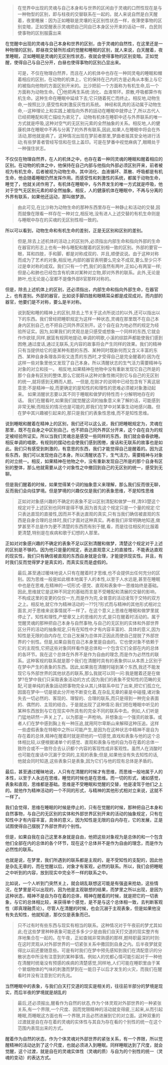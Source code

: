<blockquote data-pid="HNbbQY47">在觉界中出现的灵魂与自己本身和与世界的区闲由于灵魂的口然性现在是与一种物型的区别，即与柱夜的交替联系在一起的。就人来说自然是白天醒着，夜里睡展：因为正如睡联是灵壤的无区别性状态一样，夜薄使事物的区别变暗，正如受醒表示灵魂把自己同自已本身区分开来的话动一样，白民则使事物的区别服露出来</blockquote><p data-pid="ZJftNGcF">在觉醒中出现的灵魂与自己本身和世界的区别，由于灵魂的自然性，在这里还是一种物理的区别，即昼夜交替所形成的觉醒和睡眠的区别，就人来说，白天醒着，夜里睡眠，正如睡眠是灵魂的无区别性状态，夜就会使得事物的区别变暗。正如觉醒，使得自己与自己分开，白昼也使得事物的区别凸显出来。</p><blockquote data-pid="wI_-N_mT">可是，不仅在物理白然界，而且在人的机体中也存在一种同灵电的睡眠和帽着相应的区别，在动物的机体上，它的保持在己内的方是必角从本衡上与它的被指向他物的方面区别开米的。比沙把前一个方面称为有机生命,后一个方面称为动物生命。①他把再生系统:消化、血液带环。原散,呼吸都算作有机生命。这种生命在睡眠中延续下去;它只随着死亡而终止。相反地,动物生命,一按照比沙,感受性和刺激反灰性的系统。 神经和乳肉的活动属于动物生命,--这种理论上和实践上被指向外界的話动在睡眠中就停止了,所以古代人已经把睡配和死亡描绘为弟兄了。动物有机体在睡职中还与外界联系的唯一方式就是呼吸,这种对空气的无区别元索的全然抽象的关系。相反地,人的健康机体在睡眠中不再与分离了的外界有联系,因此,如果人在睡眠中将会在外活动,那他就是病了。这种情况出现在梦前者那里,梦曲者报其安全地进行活动;有些梦善者管经写信和在信上盖印。可是在梦番中视觉麻病了,眼睛处于一种强住状志。</blockquote><p data-pid="x-zJZor5">不仅仅在物理自然界，在人的机体之中，也存在着一种同灵魂的睡眠和醒着相应的区别。在动物的机体之中，他保持在自己内部与他指向外部必须区别开来，前者被视为有机生命，后者被视为动物生命。其中消化、血液循环、蒸散、呼吸都是有机生命，他会随着睡眠仍然发挥作用。而感受性和刺激性的系统，都属于动物生命，睡觉了，他就关闭作用了。有机体在睡眠中，与外界发生的唯一方式就是呼吸，他对于空气无区别元素的却全然抽象。相反，人的健康机体在睡眠中，不再与分离的外界有联系，如果他还运动，那叫做梦游。</p><blockquote data-pid="ErGWgOD-">由此可见,在比沙称为动物生命的那种东西里存在一种静止和活动的交替,因而就像在限看一样存在一种对立,相反地,没有进人上述交替的有机生命则是与睡眠中存在的买魂的无区别性相一致的。</blockquote><p data-pid="4B45tuHE">所以可以看到，动物生命和有机生命的差别，正是无区别和区别的差别。</p><blockquote data-pid="NpX5reTi">   但是,除去上述机体的活动上的区别外,必须指出内部生命和指向外部的生命在器官的形志上也有一种与睡配和醒着的区别相一致的区别。外部的要官一眼，耳和四肢，手和脚，都是对称成双的、并且,顺便说说。由于这种对称而成为了艺术的对象,相反地,内部的器官表明要么完全不成双,要么至少只不过是幸对称的成双。我们只有一个們,我们的虽然有两叶,正如心有两室一样;但是心和肺也已经包含有机体对某种对立物,即对外界的联系。此外,无论是肺叶,也无论是心室都不是像外部8官那样对称的。</blockquote><p data-pid="BBb41g9a">但是，除去上述机体上的区别，还必须指出，内部生命和指向外部生命，在器官上，也有差别。外部的器官，比如说手脚四肢和眼睛耳朵都是成双成对。而内部的器官，他要们是不对称，要么是半对称。</p><blockquote data-pid="sPYMhCtb"> 说到配和睡的精神上的区别,除去上节关于这点所说过的以外,还可以指出以下的东西。我们曾经把睡职规定为这样一种状态,灵魂在那里既不在自己本身内区别自己,也不把自己同外界区别开。这个自在自为地必然的规定为经验所证实。因为,如果我们的灵观总是只感受或想象一个同样的东西,它就会作作欲球,同样,据篮有规网地提动,单调的明歌,小溪的综踪声都能使我们感到困倦,通过度话,通过无联系,无内容的故事将会产生同样的效果。我们的精神只有当提供给它的是某种有题的东西、某种同时既新何而又含义丰富的东西、某种自身条理各异街又连贯的东西时,才受得自己是完全醒着的:因为在这样一些对象里他又发现了自己本身。所以清醒状志的生气活力需要精神与对象的对立和技一。 相反地,如果精神在他物中没有重新发现它自己所是的那个自身有区别的整体,那么它就将从这种对象性微问到它与自己的无区别的统一,就将感到无轉而人题。一但是,在刚才的说明中已经包含有下离这层意思:不是精神一般,而更确定的是知性的和理性的思难必须被对象激动起来。  如果消醒状志要以其不同于睡眠和做梦的特性而十分解明地存在的话。 我们在醒看时,如果我们就觉醒这词的抽象意义来了解的话，可能感到非常无解;而相反的情况也是可能的,即我们在梦中对某事生动地感兴趣。但在梦中其兴趣被引起来的,那只是我们的表象性思维,而不是知性思维。</blockquote><p data-pid="dySXcGzA">说到睡眠和醒着在精神上的区别，我们还可以这么说，我们把睡眠规定为，灵魂在那里，既不在自身之中区别自己，也不把自己同外界区分开来，这个自在自为的规定被经验所证实。所以当我们灵魂总是感受一些同样的东西，我们就会昏昏欲睡。相反单调的唱歌，有规则的摆动也会使我们感到困倦，废话和无联系的故事也是如此。我们只有感受到刺激的，有意思的东西，我们才能觉得自己是醒着的。因为这些东西，我们可以发现他自己本身。所以清醒状态下，生气活力，需要精神与对象的对立统一。相反，如果精神在他物之中，没有重新发现自己所是的那个自身有区别的整体，那么他就需要从这个对象性之中撤回到自己的无区别的统一，感受到无聊。</p><p data-pid="8-lef9Mm">但是我们醒着的时候，如果觉得某个词的抽象意义来理解，那么我们反而很无聊，反而我们会向往梦境。但是梦境的兴趣仅仅是我们的表象思维，不是知性思维</p><blockquote data-pid="XWQ9qrUc">正如对对象感兴趣的不确定的表象不足以区别清配和做梦一样,清93楚这个规定对于上述区别也同样是得不够,因为首先这个规定只是一个量的规定:它只表达直现的直接性,因而并不表达直观的真实,只有当我们确信被直观的东西是自身合理的总体时,我们才面对这种真实。再者我们非常明确地知道,做梦甚至不总是作为更不清楚的东西而有别于醒,看，而是往往相反的比服着更清楚,特别是在疾病和歌于幻想的人那里。</blockquote><p data-pid="0xXkGxIS">正如对对象感兴趣的不确定的表象不足以区别清醒和做梦，清楚这个规定对于上述的区别是不够的。因为他只是量的规定，表达直观意义上的直接性，不能表达直观的现实性，我们只有确信被直观的东西自身就是合理，才能提供现实性。并且，有时我们反而觉得梦才是真实的，而真实反而是虚假的。</p><blockquote data-pid="yNKaQoe6"> 最后,甚至通过暖味地说人只有在醒着时才思维,也不会提供出任何充分的区别。因为思维一般是如此根本地属于人的本性,以至于人水远是,甚至在睡眠中也是在思难,在精神的一切形式-感党、直观和表象中一思维始终是基础。因此,思维就它是这种不同定的基础而言是不受睡配和清展的交替的影响，不构成这里的变更的仅仅一方,而是作为完,全普意的活动凌驾于交特的双方之上。相反地,就它作为精神活动的一??饦?形式而与精神的其他形式相对立面言,对于思维来说事情就不一样了。在这个意义上思维在睡眠和做梦里就停止了。知性和理性,产壁章又上的思维的方式,是只在醒着时活动的。属于觉醒灵魂的那种把自己本身与自然事物,与自己的无区别的实体和外部世界区分开的活动的抽象规定,只有在知性中才有内容丰富的、具体的意义,因为知性是无限的自内存在,它自己发展为总体并正因此而使自己提脱了外部世界的个别性。但是,如果自我在自己本身里是自由的。它也使对象不依赖于它的主观性,它把这些对象同样看作是总体和一个包含它们全部在内的总体的各环节。我在这个总体在外界不是作为自由的理念,而是作为必然性的联系。这种客规的联系就是那个我们在清醒时具有的表象供以从本质上区别于在梦中产生的表象的东西。因此,如果我在清醒时碰到某个东西,我还不能发现它与外部世界的其他状态的联系,那么我就可以同一问:我是醒着还是在做梦?在梦中我们只采取表象活动的方式:因为我们的表象不受知性的范畴的支配,可是单纯的表象話动把事物完全从其儿体联系中拉了出来,把它们孤立化,因面在梦中一切是彼此分开地不断变化着,在杂乱无章的豪是中碰撞,诸对象失去一切必然的、客现的、理智的、合理的联系,而只是得到一种完全表面的、偶然的、主现的结合。于是就出现了这种情况:我们把在睡眠中听见的某种东西放到与它在现实中所具有的完全不同的联系中去。例如,人们听是门猛地研然一声关上了。以为那是一声枪响。并想象出一个强资的故事。或者人们在梦中感到胸上有一种压追,就用阿尔卑斯山来解释这种压追。这样一些虚假表象在特眠中之所以可能产生,是因为在这种状志中精神不是自为存在着的总体,精神在醒着时就是把他的一切感觉,直戏和表象与他的这个总体相比较,以便根据诸单个的感觉、直观和表象与他的自为存在着的总体一致符合或不一致符合去认识都个内容的客现性成非客观性。虽然人在消酸时也可能在废话中沉漏于空洞的,主观的表象;但是,如果他没有失去知性的话,他就会同时知道,这些表象只是表象,因为它们与他的现有总体是矛盾的。</blockquote><p data-pid="N4ZBTDAJ">最后，甚至通过暧昧地说，人只有在清醒的时候才有思维，而思维一般地属于人的本性，以至于人永远在思维，睡觉的时候也是在思维。而一切的形式，诸如感觉，表象和直观，思维都是基础。思维是不受睡眠和觉醒的交替，他是凌驾于他们之上的。就他作为精神活动的一个不同的形式，与精神的其他形式相对立来说，这就不一样了。</p><p data-pid="M3W6hBIg">我们会觉得，思维在睡眠的时候是停止的，只有在觉醒的时候，那种把自己本身和自然事物，与自己的无区别的实体和外部世界区别开来的活动的抽象规定，只有在知性中才有内容丰富，具体的意义，因为知性是无限的自内存在，它的发展，正是试图使得自己摆脱了外部世界的个别性。</p><p data-pid="0xAlQTYX">但是，如果自我在自己这里本身就是自由，他把这些对象视为是总体的和一个包含他们全部在内的总体的各个环节，现在这个总体并不是作为自由的理念，而是作为必然性的联系。</p><p data-pid="-WiV4-5n">也就是说，在梦里，我们所遇到的联系都是主观的，是不受知性的支配的，因此他是杂乱无章的，而在觉醒以后，对象才有客观，必然的联系。所以，我们会把睡眠之中听到的内容，放到现实中完全不一样的联系之中。</p><p data-pid="LGClBb1W">比如说，一个人听到门突然关上，就会胡乱联想这可能是有强盗来抢劫，这些情况，在梦里是可以出现的，因为他是主观联想的结果，而梦里之所以出现，是因为这种状态，精神不是自为存在着的总体，精神在醒着的时候，就是把它的一切表象，与它的总体相比较，来获得单个感觉，是不是与这个总体相一致，去判断客观性（即真理融贯论）。尽管人在清醒的时候，也会沉溺于主观表象，但是如果他没有失去知性，他就知道，那仅仅是表象而已。</p><blockquote data-pid="n0-XnEX7">只不过有时有些东西与现实有相当的联系。这种情况对于午夜前的梦尤其如此;在这些梦里种种表象可能还多多少少是由我们自天打交道的现实整齐有序地集合在一起的。在午夜，正如查贼非常熟感的那样,题時职最深的时则:在这时灵观从对外部世界的一切紧张关系中撒回到自身之内。后半夜梦就变得比以前还要随意些。可是有时我们在梦中预先感知到我们在清配意识的分散状态中所没有注意到的某种事情。例如人的忧都心情可能引起对于一种他在清醒时统毫没有预感的疾病的清楚感觉,同样地,人们可能在睡职里由于某个冒烟物体的气味的刺激而梦到在一能日子以后才发生的火灾，而我们在醒看时并没有注意到它的先兆。</blockquote><p data-pid="srzOdkYN">当然睡眠中的表象，与我们白天打交道的现实是相关的，往往前半部分的梦境是现实，而后半夜的梦境就是胡乱的</p><blockquote data-pid="xYpy__iD">   最后,还必须报出,醒看作为自然的状态,作为个体灵观对外部世界的一种紧张关系,有一个界限,一个尺度、因而党限精神的活动就变得疲,三起来,从而引起睡眠,而睡眠这方面也有一个界限,并且必然进展到它的对立面。这种双重的过渡就是自在存在着的灵魂的实体性与其自为存在看的个别性的统一在这个范围内表现出来的方式。</blockquote><p data-pid="odKd64qe">醒着作为自然的状态，作为个体灵魂对外部世界的紧张关系，有一个界限，所以觉醒精神的活动达到了这个尺度，也就必须进入到睡眠。同样睡眠达到了尺度，就会觉醒，这个过渡，就是自在的灵魂实体性（灵魂的质）与自为的个别性的统一（灵魂的变动）的表达方式。</p>